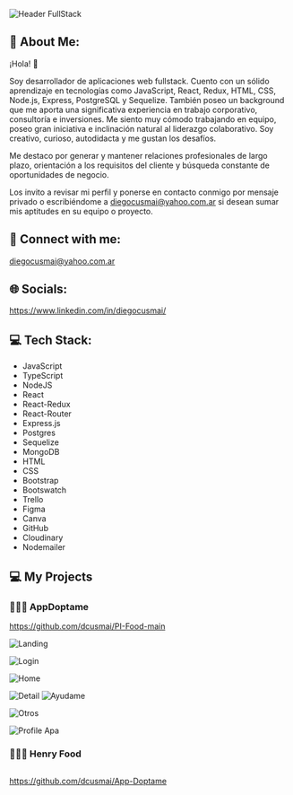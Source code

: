 ![Header FullStack](https://github.com/dcusmai/dcusmai/blob/main/Dise%C3%B1o%20sin%20t%C3%ADtulo(2).gif)

## 💫 About Me:

¡Hola! 👋

Soy desarrollador de aplicaciones web fullstack. Cuento con un sólido aprendizaje en tecnologías como JavaScript, React, Redux, HTML, CSS, Node.js, Express, PostgreSQL y Sequelize. También poseo un background que me aporta una significativa experiencia en trabajo corporativo, consultoría e inversiones. Me siento muy cómodo trabajando en equipo, poseo gran iniciativa e inclinación natural al liderazgo colaborativo. Soy creativo, curioso, autodidacta y me gustan los desafíos.

Me destaco por generar y mantener relaciones profesionales de largo plazo, orientación a los requisitos del cliente y búsqueda constante de oportunidades de negocio.

Los invito a revisar mi perfil y ponerse en contacto conmigo por mensaje privado o escribiéndome a diegocusmai@yahoo.com.ar si desean sumar mis aptitudes en su equipo o proyecto.

## 📧 Connect with me:
diegocusmai@yahoo.com.ar

## 🌐 Socials:
https://www.linkedin.com/in/diegocusmai/

## 💻 Tech Stack:

* JavaScript 
* TypeScript 
* NodeJS
* React 
* React-Redux
* React-Router 
* Express.js
* Postgres 
* Sequelize
* MongoDB
* HTML 
* CSS 
* Bootstrap 
* Bootswatch
* Trello
* Figma
* Canva 
* GitHub
* Cloudinary
* Nodemailer

## 💻 My Projects

### 🐶🐱🐰 AppDoptame

https://github.com/dcusmai/PI-Food-main

![Landing](https://github.com/dcusmai/dcusmai/blob/main/Landing.png)

![Login](https://github.com/dcusmai/dcusmai/blob/main/LogIn-SignUp.png)

![Home](https://github.com/dcusmai/dcusmai/blob/main/Home-Perros.png)

![Detail](https://github.com/dcusmai/dcusmai/blob/main/Detail.png)      ![Ayudame](https://github.com/dcusmai/dcusmai/blob/main/Ayudame.png)

![Otros](https://github.com/dcusmai/dcusmai/blob/main/Pets-Otros-Fav.png)

![Profile Apa](https://github.com/dcusmai/dcusmai/blob/main/Profile%20APA.png)


### 🥙🍣🍤 Henry Food

![]()

https://github.com/dcusmai/App-Doptame
